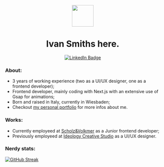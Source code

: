 <div align="center">
  <img src="https://www.ivansmiths.com/logo.svg" height="70px" width="70px" />
  <h1>Ivan Smiths here.</h1>
  <a target="_blank" rel="noopener noreferrer" href="https://www.linkedin.com/in/ivan-fabbri/">
    <img src="https://img.shields.io/badge/LinkedIn-blue?style=for-the-badge&logo=linkedin&logoColor=white" alt="LinkedIn Badge"/>
  </a>
</div>

### About:
- 3 years of working experience (two as a UI/UX designer, one as a frontend developer);
- Frontend developer, mainly coding with Next.js with an extensive use of Gsap for animations;
- Born and raised in Italy, currently in Wiesbaden;
- Checkout <a href="https://www.ivansmiths.com/">my personal portfolio</a> for more infos about me.

### Works:
- Currently employeed at <a href="https://www.s-v.de/">Scholz&Volkmer</a> as a Junior frontend developer;
- Previously employeed at <a href="https://www.ideology.it/">Ideology Creative Studio</a> as a UI/UX designer.

### Nerdy stats:

[![GitHub Streak](https://github-readme-streak-stats.herokuapp.com?user=IvanSmiths&theme=dark&border_radius=0)](https://git.io/streak-stats)
